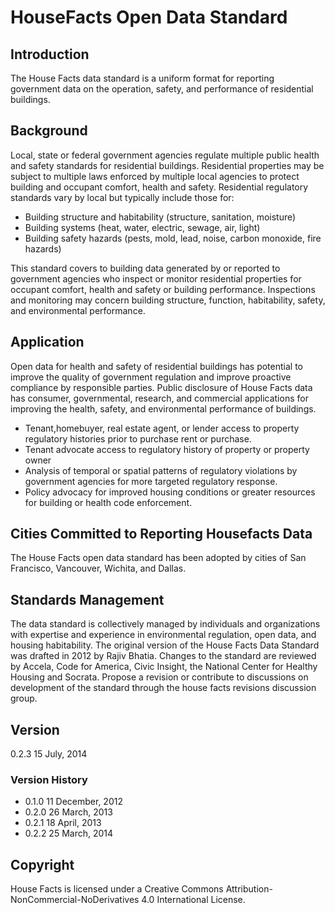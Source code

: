 
HouseFacts Open Data Standard 
===============
## Introduction

The House Facts data standard is a uniform format for reporting government data on the operation, safety, and performance of residential buildings.

## Background

Local, state or federal government agencies regulate multiple public health and safety standards for residential buildings. Residential properties may be subject to multiple laws enforced by multiple local agencies to protect building and occupant comfort, health and safety. Residential regulatory standards vary by local but typically include those for:

* Building structure and habitability (structure, sanitation, moisture)
* Building systems (heat, water, electric, sewage, air, light)
* Building safety hazards (pests, mold, lead, noise, carbon monoxide, fire hazards)

This standard covers to building data generated by or reported to government agencies who inspect or monitor residential properties for occupant comfort, health and safety or building performance. Inspections and monitoring may concern building structure, function, habitability, safety, and environmental performance.

## Application

Open data for health and safety of residential buildings has potential to improve the quality of government regulation and improve proactive compliance by responsible parties.  Public disclosure of House Facts data has consumer, governmental, research, and commercial applications for improving the health, safety, and environmental performance of buildings. 

* Tenant,homebuyer, real estate agent, or lender access to property regulatory histories prior to purchase rent or purchase. 
* Tenant advocate access to regulatory history of property or property owner
* Analysis of temporal or spatial patterns of regulatory violations by government agencies for more targeted regulatory response.
* Policy advocacy for improved housing conditions or greater resources for building or health code enforcement.

## Cities Committed to Reporting Housefacts Data

The House Facts open data standard has been adopted by cities of San Francisco, Vancouver, Wichita, and Dallas.

## Standards Management

The data standard is collectively managed by individuals and organizations with expertise and experience in environmental regulation, open data, and housing habitability. The original version of the House Facts Data Standard was drafted in 2012 by Rajiv Bhatia. Changes to the standard are reviewed by Accela, Code for America, Civic Insight, the National Center for Healthy Housing and Socrata. Propose a revision or contribute to discussions on development of the standard through the house facts revisions discussion group.

## Version

0.2.3 15 July, 2014

### Version History 

* 0.1.0 11 December, 2012
* 0.2.0 26 March, 2013
* 0.2.1 18 April, 2013
* 0.2.2 25 March, 2014

## Copyright 
House Facts is licensed under a Creative Commons Attribution-NonCommercial-NoDerivatives 4.0 International License. 
